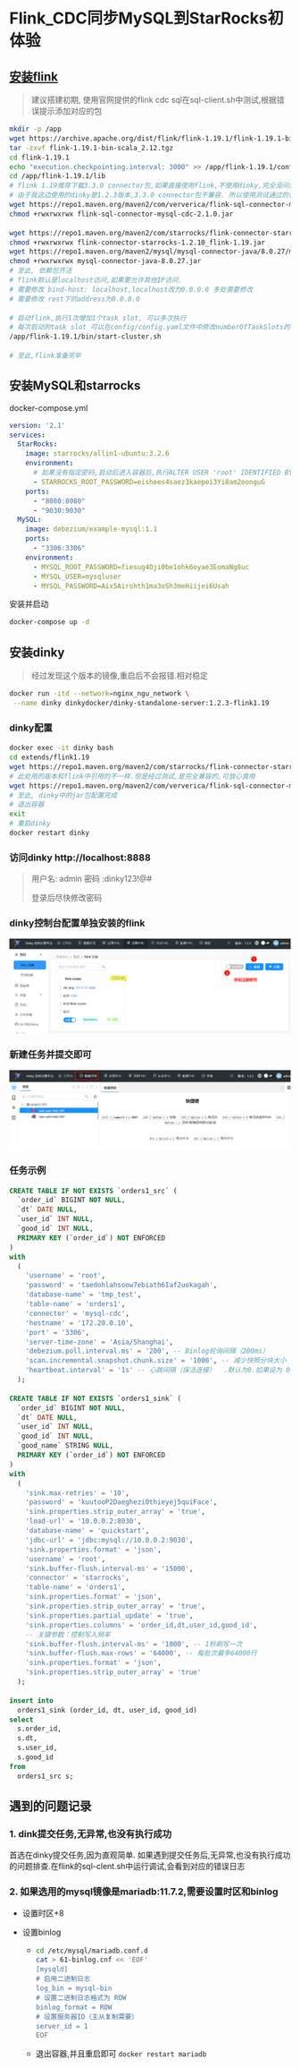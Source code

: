 # Flink_CDC同步MySQL到StarRocks初体验
## [安装flink](https://nightlies.apache.org/flink/flink-cdc-docs-release-3.3/zh/docs/get-started/quickstart/mysql-to-starrocks/)

> 建议搭建初期, 使用官网提供的flink cdc sql在sql-client.sh中测试,根据错误提示添加对应的包

```bash
mkdir -p /app
wget https://archive.apache.org/dist/flink/flink-1.19.1/flink-1.19.1-bin-scala_2.12.tgz
tar -zxvf flink-1.19.1-bin-scala_2.12.tgz
cd flink-1.19.1
echo "execution.checkpointing.interval: 3000" >> /app/flink-1.19.1/conf/config.yaml
cd /app/flink-1.19.1/lib
# flink 1.19推荐下载3.3.0 connector包,如果直接使用flink,不使用dinky,完全没问题
# 由于我这边使用的dinky是1.2.3版本,3.3.0 connector包不兼容. 所以使用测试通过的包,如下
wget https://repo1.maven.org/maven2/com/ververica/flink-sql-connector-mysql-cdc/2.1.0/flink-sql-connector-mysql-cdc-2.1.0.jar
chmod +rwxrwxrwx flink-sql-connector-mysql-cdc-2.1.0.jar

wget https://repo1.maven.org/maven2/com/starrocks/flink-connector-starrocks/1.2.10_flink-1.19/flink-connector-starrocks-1.2.10_flink-1.19.jar
chmod +rwxrwxrwx flink-connector-starrocks-1.2.10_flink-1.19.jar
wget https://repo1.maven.org/maven2/mysql/mysql-connector-java/8.0.27/mysql-connector-java-8.0.27.jar
chmod +rwxrwxrwx mysql-connector-java-8.0.27.jar
# 至此, 依赖包齐活
# flink默认是localhost访问,如果要允许其他IP访问.
# 需要修改 bind-host: localhost,localhost改为0.0.0.0 多处需要修改
# 需要修改 rest下的address为0.0.0.0

# 启动flink,执行1次增加1个task slot, 可以多次执行
# 每次启动的task slot 可以在config/config.yaml文件中修改numberOfTaskSlots的值
/app/flink-1.19.1/bin/start-cluster.sh

# 至此,flink准备完毕
```

## 安装MySQL和starrocks

docker-compose.yml

```yaml
version: '2.1'
services:
  StarRocks:
    image: starrocks/allin1-ubuntu:3.2.6
    environment:
      # 如果没有指定密码,启动后进入容器后,执行ALTER USER 'root' IDENTIFIED BY 'eishees4saez3kaepei3Yi8am2oonguG';进行修改也行
      - STARROCKS_ROOT_PASSWORD=eishees4saez3kaepei3Yi8am2oonguG
    ports:
      - "8080:8080"
      - "9030:9030"
  MySQL:
    image: debezium/example-mysql:1.1
    ports:
      - "3306:3306"
    environment:
      - MYSQL_ROOT_PASSWORD=fiesug4Oji0be1ohk6oyae3EomaNg8uc
      - MYSQL_USER=mysqluser
      - MYSQL_PASSWORD=Aix5Airohth1ma3oSh3meHiijei6Usah
```

安装并启动

```bash
docker-compose up -d
```

## 安装dinky

> 经过发现这个版本的镜像,重启后不会报错.相对稳定

```bash
docker run -itd --network=nginx_ngu_network \
 --name dinky dinkydocker/dinky-standalone-server:1.2.3-flink1.19
```

### dinky配置

```bash
docker exec -it dinky bash 
cd extends/flink1.19
wget https://repo1.maven.org/maven2/com/starrocks/flink-connector-starrocks/1.2.10_flink-1.19/flink-connector-starrocks-1.2.10_flink-1.19.jar
# 此处用的版本和flink中引用的不一样.但是经过测试,是完全兼容的,可放心食用
wget https://repo1.maven.org/maven2/com/ververica/flink-sql-connector-mysql-cdc/2.4.1/flink-sql-connector-mysql-cdc-2.4.1.jar
# 至此, dinky中的jar包配置完成
# 退出容器
exit
# 重启dinky
docker restart dinky
```

### 访问dinky http://localhost:8888

> 用户名: admin 密码 :dinky123!@# 
>
> 登录后尽快修改密码

### dinky控制台配置单独安装的flink

![image-20250406152606018](../images/image-20250406152606018.png)

### 新建任务并提交即可

![image-20250406152659642](../images/image-20250406152659642.png)

### 任务示例

```sql
CREATE TABLE IF NOT EXISTS `orders1_src` (
  `order_id` BIGINT NOT NULL,
  `dt` DATE NULL,
  `user_id` INT NULL,
  `good_id` INT NULL,
  PRIMARY KEY (`order_id`) NOT ENFORCED
)
with
  (
    'username' = 'root',
    'password' = 'taedohlahsoow7ebiath6Iaf2uokagah',
    'database-name' = 'tmp_test',
    'table-name' = 'orders1',
    'connector' = 'mysql-cdc',
    'hostname' = '172.20.0.10',
    'port' = '3306',
    'server-time-zone' = 'Asia/Shanghai',
    'debezium.poll.interval.ms' = '200', -- Binlog轮询间隔（200ms）
    'scan.incremental.snapshot.chunk.size' = '1000', -- 减少快照分块大小
    'heartbeat.interval' = '1s' -- 心跳间隔（保活连接）  .默认为0.如果设为 0，可能因连接闲置被数据库服务器关闭
  );

CREATE TABLE IF NOT EXISTS `orders1_sink` (
  `order_id` BIGINT NOT NULL,
  `dt` DATE NULL,
  `user_id` INT NULL,
  `good_id` INT NULL,
  `good_name` STRING NULL,
  PRIMARY KEY (`order_id`) NOT ENFORCED
)
with
  (
    'sink.max-retries' = '10',
    'password' = 'kuutooP2Daeghezi0thieyej5quiFace',
    'sink.properties.strip_outer_array' = 'true',
    'load-url' = '10.0.0.2:8030',
    'database-name' = 'quickstart',
    'jdbc-url' = 'jdbc:mysql://10.0.0.2:9030',
    'sink.properties.format' = 'json',
    'username' = 'root',
    'sink.buffer-flush.interval-ms' = '15000',
    'connector' = 'starrocks',
    'table-name' = 'orders1',
    'sink.properties.format' = 'json',
    'sink.properties.strip_outer_array' = 'true',
    'sink.properties.partial_update' = 'true',
    'sink.properties.columns' = 'order_id,dt,user_id,good_id',
    -- 关键参数：控制写入频率
    'sink.buffer-flush.interval-ms' = '1000', -- 1秒刷写一次
    'sink.buffer-flush.max-rows' = '64000', -- 每批次最多64000行
    'sink.properties.format' = 'json',
    'sink.properties.strip_outer_array' = 'true'
  );

insert into
  orders1_sink (order_id, dt, user_id, good_id)
select
  s.order_id,
  s.dt,
  s.user_id,
  s.good_id
from
  orders1_src s;
```



## 遇到的问题记录

### 1. dink提交任务,无异常,也没有执行成功
首选在dinky提交任务,因为直观简单.
如果遇到提交任务后,无异常,也没有执行成功的问题排查.在flink的sql-clent.sh中运行调试,会看到对应的错误日志

### 2. 如果选用的mysql镜像是mariadb:11.7.2,需要设置时区和binlog

- 设置时区+8

- 设置binlog

  - ```bash
    cd /etc/mysql/mariadb.conf.d
    cat > 61-binlog.cnf << 'EOF'
    [mysqld]
    # 启用二进制日志
    log_bin = mysql-bin
    # 设置二进制日志格式为 ROW
    binlog_format = ROW
    # 设置服务器ID（主从复制需要）
    server_id = 1
    EOF
    ```

  - 退出容器,并且重启即可  `docker restart mariadb`

